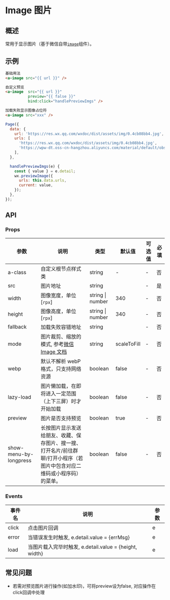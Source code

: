 # Image 图片

## 概述

常用于显示图片（基于微信自带[`image`](https://developers.weixin.qq.com/miniprogram/dev/component/image.html)组件）。

## 示例

```html
基础用法
<a-image src="{{ url }}" />

自定义预览
<a-image  src="{{ url }}"
          preview="{{ false }}"
          bind:click="handlePreviewImgs" />

加载失败显示图像占位符
<a-image src="xxx" />
```

```js
Page({
  data: {
    url: 'https://res.wx.qq.com/wxdoc/dist/assets/img/0.4cb08bb4.jpg',
    urls: [
      'https://res.wx.qq.com/wxdoc/dist/assets/img/0.4cb08bb4.jpg',
      'https://wpw-dt.oss-cn-hangzhou.aliyuncs.com/material/default/observer-default.png',
    ],
  },

  handlePreviewImgs(e) {
    const { value } = e.detail;
    wx.previewImage({
      urls: this.data.urls,
      current: value,
    });
  },
});
```

## API

### Props

| 参数     | 说明               | 类型   | 默认值 | 可选值 | 必填 |
| -------- | ------------------ | ------ | ------ | ------ | ---- |
| a-class  | 自定义根节点样式类 | string | -      | -      | 否   |
| src      | 图片地址           | string |        | -      | 是   |
| width    | 图像宽度，单位[`rpx`]         | string \| number | 340 | -      | 否   |
| height   | 图像高度，单位[`rpx`]           | string \| number | 340 | -      | 否   |
| fallback | 加载失败容错地址   | string |        | -      | 否   |
| mode | 图片裁剪、缩放的模式, 参考[微信 Image 文档](https://developers.weixin.qq.com/miniprogram/dev/component/image.html)   | string |    scaleToFill    | -      | 否   |
| webp | 默认不解析 webP 格式，只支持网络资源   | boolean |  false      | -      | 否   |
| lazy-load | 图片懒加载，在即将进入一定范围（上下三屏）时才开始加载  | boolean |   false     | -      | 否   |
| preview | 图片是否支持预览  | boolean |   true     | -      | 否   |
| show-menu-by-longpress | 长按图片显示发送给朋友、收藏、保存图片、搜一搜、打开名片/前往群聊/打开小程序（若图片中包含对应二维码或小程序码）的菜单。   | boolean | false    | -      | 否   |

### Events

| 事件名 | 说明                      | 参数 |
| ------ | ------------------------- | ---- |
| click  | 点击图片回调 | e    |
| error  | 当错误发生时触发, e.detail.value = {errMsg} | e    |
| load  | 当图片载入完毕时触发, e.detail.value = {height, width}| e    |

## 常见问题

- 若需对预览图片进行操作(如加水印)，可将preview设为false, 对应操作在click回调中处理
